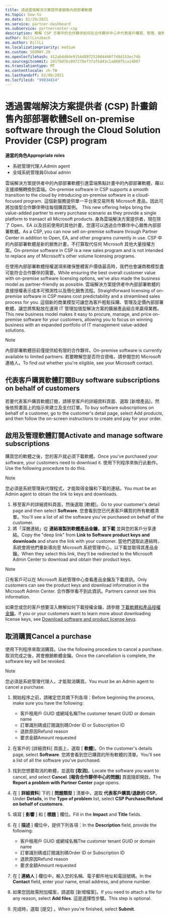 ```yaml
---
title: 透過雲端解決方案提供者銷售內部部署軟體
ms.topic: how-to
ms.date: 01/29/2021
ms.service: partner-dashboard
ms.subservice: partnercenter-csp
description: 瞭解 CSP 方案中的合作夥伴如何在合作夥伴中心中代表客戶購買、管理、銷售和取消內部部署軟體訂閱。
author: BillLinzbach
ms.author: BillLi
ms.localizationpriority: medium
ms.custom: SEOMAY.20
ms.openlocfilehash: 412abdd0de9154d897252004440f7d8d153ec74b
ms.sourcegitcommit: 2d1f0d7bc897278ef37af6d43c1a088f5ca14807
ms.translationtype: MT
ms.contentlocale: zh-TW
ms.lasthandoff: 02/08/2021
ms.locfileid: "99834814"
---
```

# <a name="sell-on-premise-software-through-the-cloud-solution-provider-csp-program"></a><span data-ttu-id="acac0-103">透過雲端解決方案提供者 (CSP) 計畫銷售內部部署軟體</span><span class="sxs-lookup"><span data-stu-id="acac0-103">Sell on-premise software through the Cloud Solution Provider (CSP) program</span></span>

<span data-ttu-id="acac0-104">**適當的角色**</span><span class="sxs-lookup"><span data-stu-id="acac0-104">**Appropriate roles**</span></span>

- <span data-ttu-id="acac0-105">系統管理代理人</span><span class="sxs-lookup"><span data-stu-id="acac0-105">Admin agent</span></span>
- <span data-ttu-id="acac0-106">全域系統管理員</span><span class="sxs-lookup"><span data-stu-id="acac0-106">Global admin</span></span>

<span data-ttu-id="acac0-107">雲端解決方案提供者中的內部部署軟體引進雲端焦點計畫中的內部部署軟體，藉以支援順暢轉換到雲端。</span><span class="sxs-lookup"><span data-stu-id="acac0-107">On-premise software in CSP supports a smooth transition to the cloud by introducing on-premise software in a cloud-focused program.</span></span><span data-ttu-id="acac0-108">  這個新服務提供單一平台來交易所有 Microsoft 產品，因此可將加值型合作夥伴帶往每個購買案例。</span><span class="sxs-lookup"><span data-stu-id="acac0-108">  This new offering helps bring the value-added partner to every purchase scenario as they provide a single platform to transact all Microsoft products.</span></span> <span data-ttu-id="acac0-109">身為雲端解決方案提供者，現在除了 Open、EA 以及目前使用的其他計畫，您還可以透過合作夥伴中心銷售內部部署軟體。</span><span class="sxs-lookup"><span data-stu-id="acac0-109">As a CSP, you can now sell on-premise software through Partner Center in addition to Open, EA, and other programs currently in use.</span></span> <span data-ttu-id="acac0-110">CSP 中的內部部署軟體是新的銷售計畫，不打算取代任何 Microsoft 其他大量授權方案。</span><span class="sxs-lookup"><span data-stu-id="acac0-110">On-premise software in CSP is a new sales program and is not intended to replace any of Microsoft's other volume licensing programs.</span></span> 
 
<span data-ttu-id="acac0-111">在使用內部部署軟體授權選項來確保整體客戶價值最高時，我們也會讓商務模型盡可能符合合作夥伴的需要。</span><span class="sxs-lookup"><span data-stu-id="acac0-111">While ensuring the best overall customer value with on-premise software licensing options, we've also made the business model as partner-friendly as possible.</span></span> <span data-ttu-id="acac0-112">雲端解決方案提供者中內部部署軟體的直接授權表示成本可預測性以及簡化銷售流程。</span><span class="sxs-lookup"><span data-stu-id="acac0-112">Straightforward licensing of on-premise software in CSP means cost predictability and a streamlined sales process for you.</span></span> <span data-ttu-id="acac0-113">這個新的商業模型可讓您為客戶輕鬆採購、管理及定價內部部署軟體，讓您將焦點放在運用 IT 管理加值型解決方案的擴展產品組合來贏得業務。</span><span class="sxs-lookup"><span data-stu-id="acac0-113">This new business model makes it easy to procure, manage, and price on-premise software for your customers, allowing you to focus on winning business with an expanded portfolio of IT management value-added solutions.</span></span> 

>[!NOTE]
><span data-ttu-id="acac0-114">內部部署軟體目前僅提供給有限的合作夥伴。</span><span class="sxs-lookup"><span data-stu-id="acac0-114">On-premise software is currently available to limited partners.</span></span> <span data-ttu-id="acac0-115">若要瞭解您是否符合資格，請參閱您的 Microsoft 連絡人。</span><span class="sxs-lookup"><span data-stu-id="acac0-115">To find out whether you're eligible, see your Microsoft contact.</span></span> 


## <a name="buy-software-subscriptions-on-behalf-of-customers"></a><span data-ttu-id="acac0-116">代表客戶購買軟體訂閱</span><span class="sxs-lookup"><span data-stu-id="acac0-116">Buy software subscriptions on behalf of customers</span></span>

<span data-ttu-id="acac0-117">若要代表客戶購買軟體訂閱，請移至客戶的詳細資料頁面、選取 \[新增產品\]，然後依照畫面上的指示來建立及支付訂單。</span><span class="sxs-lookup"><span data-stu-id="acac0-117">To buy software subscriptions on behalf of a customer, go to the customer's detail page, select Add products, and then follow the on-screen instructions to create and pay for your order.</span></span>

## <a name="activate-and-manage-software-subscriptions"></a><span data-ttu-id="acac0-118">啟用及管理軟體訂閱</span><span class="sxs-lookup"><span data-stu-id="acac0-118">Activate and manage software subscriptions</span></span>

<span data-ttu-id="acac0-119">購買您的軟體之後，您的客戶就必須下載軟體。</span><span class="sxs-lookup"><span data-stu-id="acac0-119">Once you've purchased your software, your customers need to download it.</span></span> <span data-ttu-id="acac0-120">使用下列程序來執行此動作。</span><span class="sxs-lookup"><span data-stu-id="acac0-120">Use the following procedure to do this.</span></span>

>[!NOTE]
><span data-ttu-id="acac0-121">您必須是系統管理員代理程式，才能取得金鑰和下載的連結。</span><span class="sxs-lookup"><span data-stu-id="acac0-121">You must be an Admin agent to obtain the link to keys and downloads.</span></span>

1. <span data-ttu-id="acac0-122">移至客戶的詳細資料頁面，然後選取 [軟體]。</span><span class="sxs-lookup"><span data-stu-id="acac0-122">Go to your customer's detail page and then select **Software**.</span></span> <span data-ttu-id="acac0-123">您會看到您已代表客戶購買的所有軟體清單。</span><span class="sxs-lookup"><span data-stu-id="acac0-123">You'll see a list of all the software you've purchased on behalf of the customer.</span></span>
2. <span data-ttu-id="acac0-124">將「深層連結」從 **連結複製到軟體產品金鑰，並下載** 並與您的客戶分享連結。</span><span class="sxs-lookup"><span data-stu-id="acac0-124">Copy the "deep link" from **Link to Software product keys and downloads** and share the link with your customer.</span></span> <span data-ttu-id="acac0-125">當他們選取此連結時，系統會將他們重新導向至 Microsoft 系統管理中心，以下載並取得其產品金鑰。</span><span class="sxs-lookup"><span data-stu-id="acac0-125">When they select this link, they'll be redirected to the Microsoft Admin Center to download and obtain their product keys.</span></span>

>[!NOTE]
><span data-ttu-id="acac0-126">只有客戶可以在 Microsoft 系統管理中心查看產品金鑰及下載資訊。</span><span class="sxs-lookup"><span data-stu-id="acac0-126">Only customers can see the product keys and download information in the Microsoft Admin Center.</span></span> <span data-ttu-id="acac0-127">合作夥伴看不到此資訊。</span><span class="sxs-lookup"><span data-stu-id="acac0-127">Partners cannot see this information.</span></span>

<span data-ttu-id="acac0-128">如果您或您的客戶想要深入瞭解如何下載授權金鑰，請參閱 [下載軟體和產品授權金鑰](https://go.microsoft.com/fwlink/p/?linkid=2152525)。</span><span class="sxs-lookup"><span data-stu-id="acac0-128">If you or your customers want to learn more about downloading license keys, see [Download software and product license keys](https://go.microsoft.com/fwlink/p/?linkid=2152525).</span></span>

## <a name="cancel-a-purchase"></a><span data-ttu-id="acac0-129">取消購買</span><span class="sxs-lookup"><span data-stu-id="acac0-129">Cancel a purchase</span></span>

<span data-ttu-id="acac0-130">使用下列程序來取消購買。</span><span class="sxs-lookup"><span data-stu-id="acac0-130">Use the following procedure to cancel a purchase.</span></span> <span data-ttu-id="acac0-131">取消完成之後，將會撤銷軟體金鑰。</span><span class="sxs-lookup"><span data-stu-id="acac0-131">Once the cancellation is complete, the software key will be revoked.</span></span> 

>[!NOTE]
><span data-ttu-id="acac0-132">您必須是系統管理代理人，才能取消購買。</span><span class="sxs-lookup"><span data-stu-id="acac0-132">You must be an Admin agent to cancel a purchase.</span></span> 

1.  <span data-ttu-id="acac0-133">開始程序之前，請確定您具備下列各項：</span><span class="sxs-lookup"><span data-stu-id="acac0-133">Before beginning the process, make sure you have the following:</span></span> 
    - <span data-ttu-id="acac0-134">客戶租用戶 GUID 或網域名稱</span><span class="sxs-lookup"><span data-stu-id="acac0-134">The customer tenant GUID or domain name</span></span>
    - <span data-ttu-id="acac0-135">訂單識別碼或訂閱識別碼</span><span class="sxs-lookup"><span data-stu-id="acac0-135">Order ID or Subscription ID</span></span>
    - <span data-ttu-id="acac0-136">退款原因</span><span class="sxs-lookup"><span data-stu-id="acac0-136">Refund reason</span></span>
    - <span data-ttu-id="acac0-137">要求金額</span><span class="sxs-lookup"><span data-stu-id="acac0-137">Amount requested</span></span>

2.  <span data-ttu-id="acac0-138">在客戶的 [詳細資料] 頁面上，選取 [ **軟體**]。</span><span class="sxs-lookup"><span data-stu-id="acac0-138">On the customer's details page, select **Software**.</span></span> <span data-ttu-id="acac0-139">您將會看到您已購買的所有軟體的清單。</span><span class="sxs-lookup"><span data-stu-id="acac0-139">You'll see a list of all the software you've purchased.</span></span> 

3.  <span data-ttu-id="acac0-140">找到您想要取消的軟體，並選取 **\[取消\]**。</span><span class="sxs-lookup"><span data-stu-id="acac0-140">Locate the software you want to cancel, and select **Cancel**.</span></span> <span data-ttu-id="acac0-141">**\[報告合作夥伴中心的問題\]** 頁面隨即開啟。</span><span class="sxs-lookup"><span data-stu-id="acac0-141">The **Report a problem with Partner Center** page opens.</span></span> 

4.  <span data-ttu-id="acac0-142">在 [ **詳細資料**] 下的 [ **問題類型** ] 清單中，選取 **代表客戶購買/退款的 CSP**。</span><span class="sxs-lookup"><span data-stu-id="acac0-142">Under **Details**, in the **Type of problem** list, select **CSP Purchase/Refund on behalf of customers**.</span></span>

5.  <span data-ttu-id="acac0-143">填寫 [ **影響** ] 和 [ **標題** ] 欄位。</span><span class="sxs-lookup"><span data-stu-id="acac0-143">Fill in the **Impact** and **Title** fields.</span></span> 

6.  <span data-ttu-id="acac0-144">在 [ **描述** ] 欄位中，提供下列各項：</span><span class="sxs-lookup"><span data-stu-id="acac0-144">In the **Description** field, provide the following:</span></span> 
    -   <span data-ttu-id="acac0-145">客戶租用戶 GUID 或網域名稱</span><span class="sxs-lookup"><span data-stu-id="acac0-145">The customer tenant GUID or domain name</span></span>
    -   <span data-ttu-id="acac0-146">訂單識別碼或訂閱識別碼</span><span class="sxs-lookup"><span data-stu-id="acac0-146">Order ID or Subscription ID</span></span>
    -   <span data-ttu-id="acac0-147">退款原因</span><span class="sxs-lookup"><span data-stu-id="acac0-147">Refund reason</span></span>
    -   <span data-ttu-id="acac0-148">要求金額</span><span class="sxs-lookup"><span data-stu-id="acac0-148">Amount requested</span></span>

7.  <span data-ttu-id="acac0-149">在 [ **連絡人** ] 欄位中，輸入您的名稱、電子郵件地址和電話號碼。</span><span class="sxs-lookup"><span data-stu-id="acac0-149">In the **Contact** field, enter your name, email address, and phone number.</span></span> 

8.  <span data-ttu-id="acac0-150">如果您因故需附加檔案，請選取 [新增檔案]。</span><span class="sxs-lookup"><span data-stu-id="acac0-150">If you need to attach a file for any reason, select **Add files**.</span></span> <span data-ttu-id="acac0-151">這是選擇性步驟。</span><span class="sxs-lookup"><span data-stu-id="acac0-151">This step is optional.</span></span> 

9.  <span data-ttu-id="acac0-152">完成時，選取 [提交]  。</span><span class="sxs-lookup"><span data-stu-id="acac0-152">When you're finished, select **Submit**.</span></span>